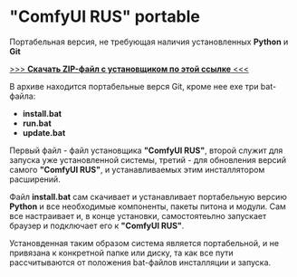 # "ComfyUI RUS" portable
Портабельная версия, не требующая наличия установленных **Python** и **Git**

<a href="https://github.com/ComfyUI-RUS/ComfyUI-RUS-portable/releases/download/ComfyUI-RUS-portable/ComfyUI-RUS-portable.zip">>>> **Скачать ZIP-файл с установщиком по этой ссылке** <<<</a>

В архиве находится портабельные верся Git, кроме нее ехе три bat-файла:

- **install.bat** 
- **run.bat**
- **update.bat**

Первый файл - файл установщика **"ComfyUI RUS"**, второй служит для запуска уже установленной системы, третий - для обновления версий самого **"ComfyUI RUS"**, и устанавливаемых этим инсталлятором расширений.

Файл **install.bat** сам скачивает и устанавливает портабельную версию **Python** и все необходимые компоненты, пакеты питона и модули. Сам все настраивает и, в конце установки, самостоятеьлно запускает браузер и подключает его к **"ComfyUI RUS"**.

Установденная таким образом система является портабельной, и не привязана к конкретной папке или диску, та как все пути рассчитываются от положения bat-файлов инсталляции и запуска.
